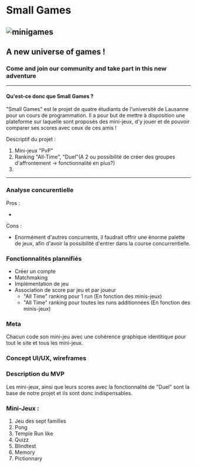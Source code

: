 # Small Games
![minigames](https://seeklogo.com/images/G/google-play-games-logo-D787295C4C-seeklogo.com.png)
---

## A new universe of games !
### Come and join our community and take part in this new adventure

---

#### Qu'est-ce donc que Small Games ?

"Small Games" est le projet de quatre étudiants de l'université de Lausanne pour un cours de programmation. Il a pour but de mettre à disposition une plateforme sur laquelle sont proposés des mini-jeux, d'y jouer et de pouvoir comparer ses scores avec ceux de ces amis !

Descriptif du projet :

1. Mini-jeux "PvP"
2. Ranking "All-Time", "Duel"(A 2 ou possibilité de créer des groupes d'affrontement -> fonctionnalité en plus?)
3. 

---

### Analyse concurentielle

Pros :

- 

Cons :

- Enormément d'autres concurrents, il faudrait offrir une énorme palette de jeux, afin d'avoir la possibilité d'entrer dans la course concurrentielle.

### Fonctionnalités plannifiés

- Créer un compte
- Matchmaking
- Implémentation de jeu
- Association de score par jeu et par joueur
    - "All Time" ranking pour 1 run (En fonction des minis-jeux)
    - "All Time" ranking pour toutes les runs additionnées (En fonction des minis-jeux)

### Meta

Chacun code son mini-jeu avec une cohérence graphique identitique pour tout le site et tous les mini-jeux.

### Concept UI/UX, wireframes


### Description du MVP

Les mini-jeux, ainsi que leurs scores avec la fonctionnalité de "Duel" sont la base de notre projet et ils sont donc indispensables.

### Mini-Jeux :

1. Jeu des sept familles
2. Pong
3. Temple Run like
4. Quizz
5. Blindtest
6. Memory
7. Pictionnary